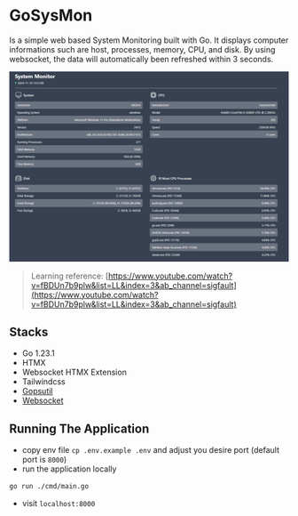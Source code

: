 # GoSysMon

Is a simple web based System Monitoring built with Go. It displays computer informations such are host, processes, memory, CPU, and disk. By using websocket, the data will automatically been refreshed within 3 seconds.

![alt text](screenshot.png "screenshot of system monitor")

> Learning reference: [https://www.youtube.com/watch?v=fBDUn7b9plw&list=LL&index=3&ab_channel=sigfault](https://www.youtube.com/watch?v=fBDUn7b9plw&list=LL&index=3&ab_channel=sigfault)

## Stacks

+ Go 1.23.1
+ HTMX
+ Websocket HTMX Extension
+ Tailwindcss
+ [Gopsutil](https://pkg.go.dev/github.com/shirou/gopsutil/v4)
+ [Websocket](https://github.com/coder/websocket)

## Running The Application

+ copy env file `cp .env.example .env` and adjust you desire port (default port is `8000`)
+ run the application locally

```bash
go run ./cmd/main.go
```

+ visit `localhost:8000`
